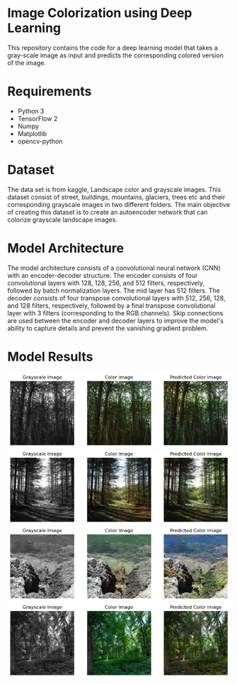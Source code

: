 # Image Colorization using Deep Learning
This repository contains the code for a deep learning model that takes a gray-scale image as input and predicts the corresponding colored version of the image.

# Requirements
- Python 3
- TensorFlow 2
- Numpy
- Matplotlib
- opencv-python

# Dataset
The data set is from kaggle, Landscape color and grayscale images. This dataset consist of street, buildings, mountains, glaciers, trees etc and their corresponding grayscale images in two different folders. The main objective of creating this dataset is to create an autoencoder network that can colorize grayscale landscape images.

# Model Architecture
The model architecture consists of a convolutional neural network (CNN) with an encoder-decoder structure. The encoder consists of four convolutional layers with 128, 128, 256, and 512 filters, respectively, followed by batch normalization layers. The mid layer has 512 filters. The decoder consists of four transpose convolutional layers with 512, 256, 128, and 128 filters, respectively, followed by a final transpose convolutional layer with 3 filters (corresponding to the RGB channels). Skip connections are used between the encoder and decoder layers to improve the model's ability to capture details and prevent the vanishing gradient problem.

# Model Results
![Result 1](./results/results_1.png)
![Result 2](./results/results_2.png)
![Result 3](./results/results_3.png)
![Result 4](./results/results_4.png)
